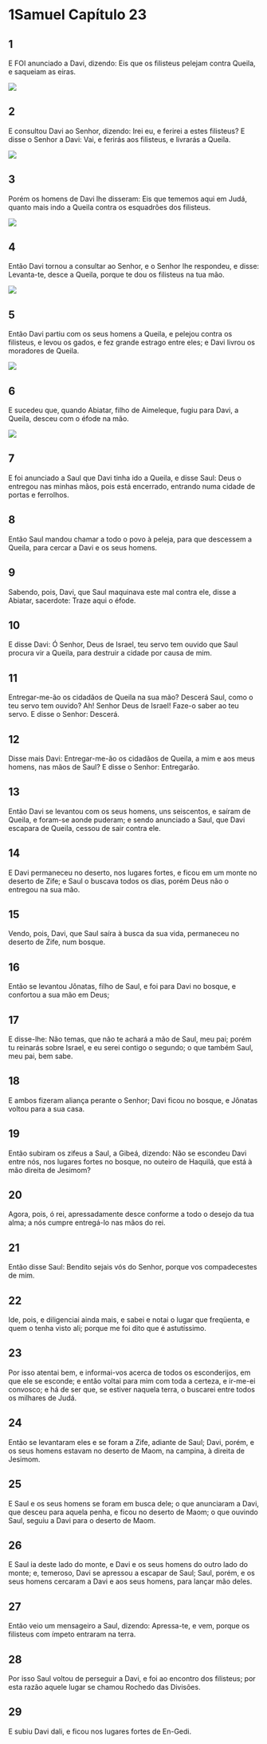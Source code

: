# 1Samuel Capítulo 23

## 1
E FOI anunciado a Davi, dizendo: Eis que os filisteus pelejam contra Queila, e saqueiam as eiras.

![](../.img/1Sm/23/1-0.jpg)

## 2
E consultou Davi ao Senhor, dizendo: Irei eu, e ferirei a estes filisteus? E disse o Senhor a Davi: Vai, e ferirás aos filisteus, e livrarás a Queila.

![](../.img/1Sm/23/2-0.jpg)

## 3
Porém os homens de Davi lhe disseram: Eis que tememos aqui em Judá, quanto mais indo a Queila contra os esquadrões dos filisteus.

![](../.img/1Sm/23/3-0.jpg)

## 4
Então Davi tornou a consultar ao Senhor, e o Senhor lhe respondeu, e disse: Levanta-te, desce a Queila, porque te dou os filisteus na tua mão.

![](../.img/1Sm/23/4-0.jpg)

## 5
Então Davi partiu com os seus homens a Queila, e pelejou contra os filisteus, e levou os gados, e fez grande estrago entre eles; e Davi livrou os moradores de Queila.

![](../.img/1Sm/23/5-0.jpg)

## 6
E sucedeu que, quando Abiatar, filho de Aimeleque, fugiu para Davi, a Queila, desceu com o éfode na mão.

![](../.img/1Sm/23/6-0.jpg)

## 7
E foi anunciado a Saul que Davi tinha ido a Queila, e disse Saul: Deus o entregou nas minhas mãos, pois está encerrado, entrando numa cidade de portas e ferrolhos.

## 8
Então Saul mandou chamar a todo o povo à peleja, para que descessem a Queila, para cercar a Davi e os seus homens.

## 9
Sabendo, pois, Davi, que Saul maquinava este mal contra ele, disse a Abiatar, sacerdote: Traze aqui o éfode.

## 10
E disse Davi: Ó Senhor, Deus de Israel, teu servo tem ouvido que Saul procura vir a Queila, para destruir a cidade por causa de mim.

## 11
Entregar-me-ão os cidadãos de Queila na sua mão? Descerá Saul, como o teu servo tem ouvido? Ah! Senhor Deus de Israel! Faze-o saber ao teu servo. E disse o Senhor: Descerá.

## 12
Disse mais Davi: Entregar-me-ão os cidadãos de Queila, a mim e aos meus homens, nas mãos de Saul? E disse o Senhor: Entregarão.

## 13
Então Davi se levantou com os seus homens, uns seiscentos, e saíram de Queila, e foram-se aonde puderam; e sendo anunciado a Saul, que Davi escapara de Queila, cessou de sair contra ele.

## 14
E Davi permaneceu no deserto, nos lugares fortes, e ficou em um monte no deserto de Zife; e Saul o buscava todos os dias, porém Deus não o entregou na sua mão.

## 15
Vendo, pois, Davi, que Saul saíra à busca da sua vida, permaneceu no deserto de Zife, num bosque.

## 16
Então se levantou Jônatas, filho de Saul, e foi para Davi no bosque, e confortou a sua mão em Deus;

## 17
E disse-lhe: Não temas, que não te achará a mão de Saul, meu pai; porém tu reinarás sobre Israel, e eu serei contigo o segundo; o que também Saul, meu pai, bem sabe.

## 18
E ambos fizeram aliança perante o Senhor; Davi ficou no bosque, e Jônatas voltou para a sua casa.

## 19
Então subiram os zifeus a Saul, a Gibeá, dizendo: Não se escondeu Davi entre nós, nos lugares fortes no bosque, no outeiro de Haquilá, que está à mão direita de Jesimom?

## 20
Agora, pois, ó rei, apressadamente desce conforme a todo o desejo da tua alma; a nós cumpre entregá-lo nas mãos do rei.

## 21
Então disse Saul: Bendito sejais vós do Senhor, porque vos compadecestes de mim.

## 22
Ide, pois, e diligenciai ainda mais, e sabei e notai o lugar que freqüenta, e quem o tenha visto ali; porque me foi dito que é astutíssimo.

## 23
Por isso atentai bem, e informai-vos acerca de todos os esconderijos, em que ele se esconde; e então voltai para mim com toda a certeza, e ir-me-ei convosco; e há de ser que, se estiver naquela terra, o buscarei entre todos os milhares de Judá.

## 24
Então se levantaram eles e se foram a Zife, adiante de Saul; Davi, porém, e os seus homens estavam no deserto de Maom, na campina, à direita de Jesimom.

## 25
E Saul e os seus homens se foram em busca dele; o que anunciaram a Davi, que desceu para aquela penha, e ficou no deserto de Maom; o que ouvindo Saul, seguiu a Davi para o deserto de Maom.

## 26
E Saul ia deste lado do monte, e Davi e os seus homens do outro lado do monte; e, temeroso, Davi se apressou a escapar de Saul; Saul, porém, e os seus homens cercaram a Davi e aos seus homens, para lançar mão deles.

## 27
Então veio um mensageiro a Saul, dizendo: Apressa-te, e vem, porque os filisteus com ímpeto entraram na terra.

## 28
Por isso Saul voltou de perseguir a Davi, e foi ao encontro dos filisteus; por esta razão aquele lugar se chamou Rochedo das Divisões.

## 29
E subiu Davi dali, e ficou nos lugares fortes de En-Gedi.

